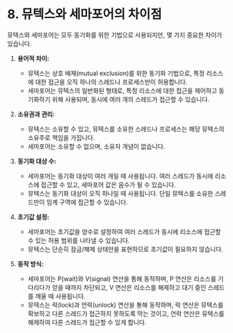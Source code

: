 # 8. 뮤텍스와 세마포어의 차이점

뮤텍스와 세마포어는 모두 동기화를 위한 기법으로 사용되지만, 몇 가지 중요한 차이가 있습니다.

1. **용어적 차이:**
    - 뮤텍스는 상호 배제(mutual exclusion)를 위한 동기화 기법으로, 특정 리소스에 대한 접근을 오직 하나의 스레드나 프로세스만이 허용합니다.
    - 세마포어는 뮤텍스의 일반화된 형태로, 특정 리소스에 대한 접근을 제어하고 동기화하기 위해 사용되며, 동시에 여러 개의 스레드가 접근할 수 있습니다.

2. **소유권과 관리:**
    - 뮤텍스는 소유할 수 있고, 뮤텍스를 소유한 스레드나 프로세스는 해당 뮤텍스의 소유주로 책임을 가집니다.
    - 세마포어는 소유할 수 없으며, 소유자 개념이 없습니다.

3. **동기화 대상 수:**
    - 세마포어는 동기화 대상이 여러 개일 때 사용됩니다. 여러 스레드가 동시에 리소스에 접근할 수 있고, 세마포어 값은 음수가 될 수 있습니다.
    - 뮤텍스는 동기화 대상이 오직 하나일 때 사용됩니다. 단일 뮤텍스를 소유한 스레드만이 임계 구역에 접근할 수 있습니다.

4. **초기값 설정:**
    - 세마포어는 초기값을 양수로 설정하여 여러 스레드가 동시에 리소스에 접근할 수 있는 허용 범위를 나타낼 수 있습니다.
    - 뮤텍스는 단순히 잠금/해제 상태만을 표현하므로 초기값이 필요하지 않습니다.

5. **동작 방식:**
    - 세마포어는 P(wait)와 V(signal) 연산을 통해 동작하며, P 연산은 리소스를 기다리다가 얻을 때까지 차단되고, V 연산은 리소스를 해제하고 대기 중인 스레드를 깨울 때 사용됩니다.
    - 뮤텍스는 락(lock)과 언락(unlock) 연산을 통해 동작하며, 락 연산은 뮤텍스를 확보하고 다른 스레드가 접근하지 못하도록 막는 것이고, 언락 연산은 뮤텍스를 해제하여 다른 스레드가 접근할 수 있게 합니다.
